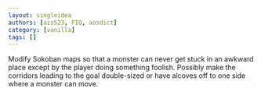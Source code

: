 ```yaml
---
layout: singleidea
authors: [ais523, FIQ, aosdict]
category: [vanilla]
tags: []
---
```

Modify Sokoban maps so that a monster can never get stuck in an awkward place except by the player doing something foolish. Possibly make the corridors leading to the goal double-sized or have alcoves off to one side where a monster can move.
